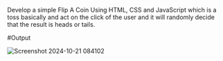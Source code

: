 Develop a simple Flip A Coin Using HTML, CSS and JavaScript which is a toss basically and act on the click of the user and it 
will randomly decide that the result is heads or tails.

#Output

![Screenshot 2024-10-21 084102](https://github.com/user-attachments/assets/a52252f7-f1d2-4124-b11a-d5204da178d1)

